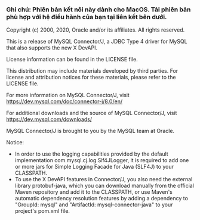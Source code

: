 ### Ghi chú: Phiên bản kết nôi này dành cho MacOS. Tải phiên bản phù hợp với hệ điều hành của bạn tại liên kết bên dưới.

Copyright (c) 2000, 2020, Oracle and/or its affiliates. All rights reserved.

This is a release of MySQL Connector/J, a JDBC Type 4 driver for MySQL that
also supports the new X DevAPI.

License information can be found in the LICENSE file.

This distribution may include materials developed by third parties.
For license and attribution notices for these materials, please refer to the
LICENSE file.

For more information on MySQL Connector/J, visit
  https://dev.mysql.com/doc/connector-j/8.0/en/

For additional downloads and the source of MySQL Connector/J, visit
  https://dev.mysql.com/downloads/

MySQL Connector/J is brought to you by the MySQL team at Oracle.

Notice:
- In order to use the logging capabilities provided by the default
  implementation com.mysql.cj.log.Slf4JLogger, it is required to add one or
  more jars for Simple Logging Facade for Java (SLF4J) to your CLASSPATH.
- To use the X DevAPI features in Connector/J, you also need the external
  library protobuf-java, which you can download manually from the official
  Maven repository and add it to the CLASSPATH, or use Maven's automatic
  dependency resolution features by adding a dependency to "GroupId: mysql"
  and "ArtifactId: mysql-connector-java" to your project's pom.xml file.
